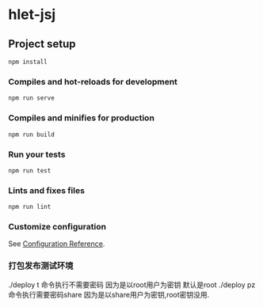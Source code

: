# hlet-jsj

## Project setup
```
npm install
```

### Compiles and hot-reloads for development
```
npm run serve
```

### Compiles and minifies for production
```
npm run build
```

### Run your tests
```
npm run test
```

### Lints and fixes files
```
npm run lint
```

### Customize configuration
See [Configuration Reference](https://cli.vuejs.org/config/).


### 打包发布测试环境
./deploy t 命令执行不需要密码 因为是以root用户为密钥  默认是root
./deploy pz 命令执行需要密码share 因为是以share用户为密钥,root密钥没用. 